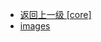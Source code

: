 - [返回上一级 [core]](web前端/工具库/Swiper/swiper-8.4.7/swiper/core/)
- [images](web前端/工具库/Swiper/swiper-8.4.7/swiper/core/images/)
